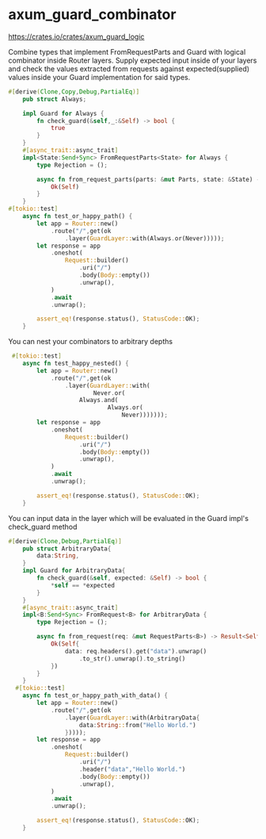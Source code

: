 # axum_guard_combinator
https://crates.io/crates/axum_guard_logic

Combine types that implement FromRequestParts and Guard with logical combinator inside Router layers.
Supply expected input inside of your layers and check the values extracted from requests against expected(supplied) values
inside your Guard implementation for said types.

```rust
#[derive(Clone,Copy,Debug,PartialEq)]
    pub struct Always;

    impl Guard for Always {
        fn check_guard(&self,_:&Self) -> bool {
            true
        }
    }
    #[async_trait::async_trait]
    impl<State:Send+Sync> FromRequestParts<State> for Always {
        type Rejection = ();

        async fn from_request_parts(parts: &mut Parts, state: &State) -> Result<Self, Self::Rejection> {
            Ok(Self)
        }
    }
#[tokio::test]
    async fn test_or_happy_path() {
        let app = Router::new()
            .route("/",get(ok
                .layer(GuardLayer::with(Always.or(Never)))));
        let response = app
            .oneshot(
                Request::builder()
                    .uri("/")
                    .body(Body::empty())
                    .unwrap(),
            )
            .await
            .unwrap();

        assert_eq!(response.status(), StatusCode::OK);
    }

```

You can nest your combinators to arbitrary depths
```rust
 #[tokio::test]
    async fn test_happy_nested() {
        let app = Router::new()
            .route("/",get(ok
                .layer(GuardLayer::with(
                        Never.or(
                    Always.and(
                            Always.or(
                                Never)))))));
        let response = app
            .oneshot(
                Request::builder()
                    .uri("/")
                    .body(Body::empty())
                    .unwrap(),
            )
            .await
            .unwrap();

        assert_eq!(response.status(), StatusCode::OK);
    }
```
You can input data in the layer which will be evaluated in the Guard impl's check_guard method
```rust
#[derive(Clone,Debug,PartialEq)]
    pub struct ArbitraryData{
        data:String,
    }
    impl Guard for ArbitraryData{
        fn check_guard(&self, expected: &Self) -> bool {
            *self == *expected
        }
    }
    #[async_trait::async_trait]
    impl<B:Send+Sync> FromRequest<B> for ArbitraryData {
        type Rejection = ();

        async fn from_request(req: &mut RequestParts<B>) -> Result<Self, Self::Rejection> {
            Ok(Self{
                data: req.headers().get("data").unwrap()
                    .to_str().unwrap().to_string()
            })
        }
    }
  #[tokio::test]
    async fn test_or_happy_path_with_data() {
        let app = Router::new()
            .route("/",get(ok
                .layer(GuardLayer::with(ArbitraryData{
                    data:String::from("Hello World.")
                }))));
        let response = app
            .oneshot(
                Request::builder()
                    .uri("/")
                    .header("data","Hello World.")
                    .body(Body::empty())
                    .unwrap(),
            )
            .await
            .unwrap();

        assert_eq!(response.status(), StatusCode::OK);
    }
```
